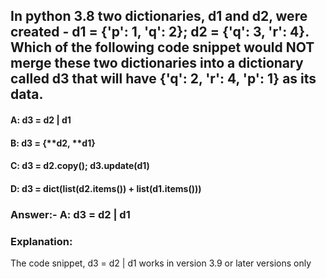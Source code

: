 ## In python 3.8 two dictionaries, d1 and d2, were created - d1 = {'p': 1, 'q': 2}; d2 = {'q': 3, 'r': 4}. Which of the following code snippet would NOT merge these two dictionaries into a dictionary called d3 that will have {'q': 2, 'r': 4, 'p': 1} as its data.
 
 #### A: d3 = d2 | d1
 
 #### B: d3 = {**d2, **d1}
 
 #### C: d3 = d2.copy(); d3.update(d1)
 
 #### D: d3 = dict(list(d2.items()) + list(d1.items()))
 
 ### Answer:- A: d3 = d2 | d1

### Explanation:
The code snippet, d3 = d2 | d1 works in version 3.9 or later versions only

